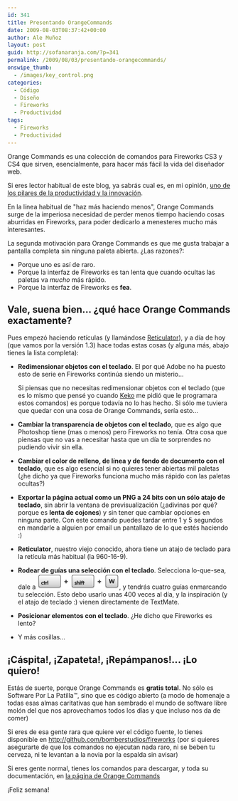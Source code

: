 ```yaml
---
id: 341
title: Presentando OrangeCommands
date: 2009-08-03T08:37:42+00:00
author: Ale Muñoz
layout: post
guid: http://sofanaranja.com/?p=341
permalink: /2009/08/03/presentando-orangecommands/
onswipe_thumb:
  - /images/key_control.png
categories:
  - Código
  - Diseño
  - Fireworks
  - Productividad
tags:
  - Fireworks
  - Productividad
---
```

Orange Commands es una colección de comandos para Fireworks CS3 y CS4 que sirven, esencialmente, para hacer más fácil la vida del diseñador web.

Si eres lector habitual de este blog, ya sabrás cual es, en mi opinión, [uno de los pilares de la productividad y la innovación](http://sofanaranja.com/2007/09/19/elogio-de-la-vagancia/).

En la línea habitual de "haz más haciendo menos", Orange Commands surge de la imperiosa necesidad de perder menos tiempo haciendo cosas aburridas en Fireworks, para poder dedicarlo a menesteres mucho más interesantes.

La segunda motivación para Orange Commands es que me gusta trabajar a pantalla completa sin ninguna paleta abierta. ¿Las razones?:

- Porque uno es así de raro.
- Porque la interfaz de Fireworks es tan lenta que cuando ocultas las paletas va *mucho* más rápido.
- Porque la interfaz de Fireworks es **fea**.


## Vale, suena bien... ¿qué hace Orange Commands exactamente?

Pues empezó haciendo retículas (y llamándose [Reticulator](/reticulator/)), y a día de hoy (que vamos por la versión 1.3) hace todas estas cosas (y alguna más, abajo tienes la lista completa):

- **Redimensionar objetos con el teclado**. El por qué Adobe no ha puesto esto de serie en Fireworks continúa siendo un misterio...
  
  Si piensas que no necesitas redimensionar objetos con el teclado (que es lo mismo que pensé yo cuando [Keko](http://kekoponte.com) me pidió que le programara estos comandos) es porque todavía no lo has hecho. Si sólo me tuviera que quedar con una cosa de Orange Commands, sería esto...

- **Cambiar la transparencia de objetos con el teclado**, que es algo que Photoshop tiene (mas o menos) pero Fireworks no tenía. Otra cosa que piensas que no vas a necesitar hasta que un día te sorprendes no pudiendo vivir sin ella.

- **Cambiar el color de relleno, de línea y de fondo de documento con el teclado**, que es algo esencial si no quieres tener abiertas mil paletas (¿he dicho ya que Fireworks funciona mucho más rápido con las paletas ocultas?)

- **Exportar la página actual como un PNG a 24 bits con un sólo atajo de teclado**, sin abrir la ventana de previsualización (¿adivinas por qué? porque es **lenta de cojones**) y sin tener que cambiar opciones en ninguna parte. Con este comando puedes tardar entre 1 y 5 segundos en mandarle a alguien por email un pantallazo de lo que estés haciendo :)

- **Reticulator**, nuestro viejo conocido, ahora tiene un atajo de teclado para la retícula más habitual (la 960-16-9).

- **Rodear de guías una selección con el teclado**. Selecciona lo-que-sea, dale a ![key_control.png](/images/key_control.png)![Plus](/images/key_plus.png)![Shift](/images/key_shift.png)![Plus](/images/key_plus.png)![W](/images/key_w.png), y tendrás cuatro guías enmarcando tu selección. Esto debo usarlo unas 400 veces al día, y la inspiración (y el atajo de teclado :) vienen directamente de TextMate.

- **Posicionar elementos con el teclado**. ¿He dicho que Fireworks es lento?

- Y más cosillas...

## ¡Cáspita!, ¡Zapateta!, ¡Repámpanos!... ¡Lo quiero!

Estás de suerte, porque Orange Commands es **gratis total**. No sólo es Software Por La Patilla™, sino que es código abierto (a modo de homenaje a todas esas almas caritativas que han sembrado el mundo de software libre molón del que nos aprovechamos todos los días y que incluso nos da de comer)

Si eres de esa gente rara que quiere ver el código fuente, lo tienes disponible en <http://github.com/bomberstudios/fireworks> (por si quieres asegurarte de que los comandos no ejecutan nada raro, ni se beben tu cerveza, ni te levantan a la novia por la espalda sin avisar)

Si eres gente normal, tienes los comandos para descargar, y toda su documentación, en [la página de Orange Commands](/orangecommands)

¡Feliz semana!